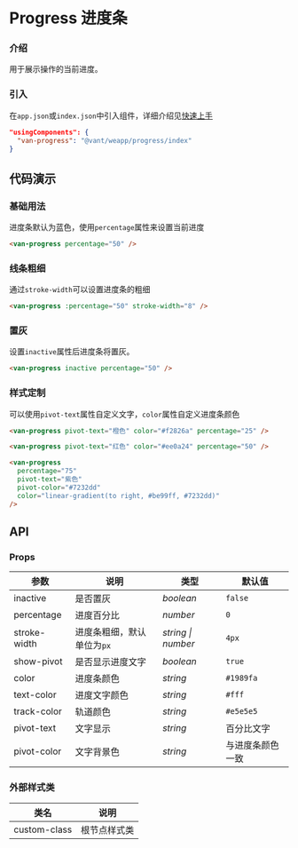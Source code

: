 # Progress 进度条

### 介绍

用于展示操作的当前进度。

### 引入

在`app.json`或`index.json`中引入组件，详细介绍见[快速上手](#/quickstart#yin-ru-zu-jian)

```json
"usingComponents": {
  "van-progress": "@vant/weapp/progress/index"
}
```

## 代码演示

### 基础用法

进度条默认为蓝色，使用`percentage`属性来设置当前进度

```html
<van-progress percentage="50" />
```

### 线条粗细

通过`stroke-width`可以设置进度条的粗细

```html
<van-progress :percentage="50" stroke-width="8" />
```

### 置灰

设置`inactive`属性后进度条将置灰。

```html
<van-progress inactive percentage="50" />
```

### 样式定制

可以使用`pivot-text`属性自定义文字，`color`属性自定义进度条颜色

```html
<van-progress pivot-text="橙色" color="#f2826a" percentage="25" />

<van-progress pivot-text="红色" color="#ee0a24" percentage="50" />

<van-progress
  percentage="75"
  pivot-text="紫色"
  pivot-color="#7232dd"
  color="linear-gradient(to right, #be99ff, #7232dd)"
/>
```

## API

### Props

| 参数 | 说明 | 类型 | 默认值 |
| --- | --- | --- | --- |
| inactive | 是否置灰 | _boolean_ | `false` |
| percentage | 进度百分比 | _number_ | `0` |
| stroke-width | 进度条粗细，默认单位为`px` | _string \| number_ | `4px` |
| show-pivot | 是否显示进度文字 | _boolean_ | `true` |
| color | 进度条颜色 | _string_ | `#1989fa` |
| text-color | 进度文字颜色 | _string_ | `#fff` |
| track-color | 轨道颜色 | _string_ | `#e5e5e5` |
| pivot-text | 文字显示 | _string_ | 百分比文字 |
| pivot-color | 文字背景色 | _string_ | 与进度条颜色一致 |

### 外部样式类

| 类名         | 说明         |
| ------------ | ------------ |
| custom-class | 根节点样式类 |
